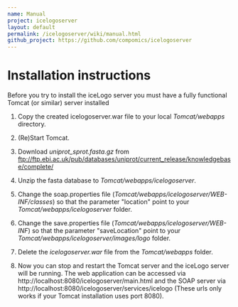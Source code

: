 ```yaml
---
name: Manual
project: icelogoserver
layout: default
permalink: /icelogoserver/wiki/manual.html
github_project: https://github.com/compomics/icelogoserver
---
```


# Installation instructions



Before you try to install the iceLogo server you must have a fully functional Tomcat (or similar) server installed



1. Copy the created icelogoserver.war file to your local *Tomcat/webapps* directory.

2. (Re)Start Tomcat.

3. Download *uniprot_sprot.fasta.gz* from ftp://ftp.ebi.ac.uk/pub/databases/uniprot/current_release/knowledgebase/complete/

4. Unzip the fasta database to *Tomcat/webapps/icelogoserver*.

5. Change the soap.properties file (*Tomcat/webapps/icelogoserver/WEB-INF/classes*) so that the parameter "location" point to your *Tomcat/webapps/icelogoserver* folder.

6. Change the save.properties file (*Tomcat/webapps/icelogoserver/WEB-INF*) so that the parameter "saveLocation" point to your *Tomcat/webapps/icelogoserver/images/logo* folder.

7. Delete the *icelogoserver.war* file from the *Tomcat/webapps* folder.

8. Now you can stop and restart the Tomcat server and the iceLogo server will be running. The web application can be accessed via http://localhost:8080/icelogoserver/main.html and the SOAP server via http://localhost:8080/icelogoserver/services/icelogo (These urls only works if your Tomcat installation uses port 8080).

